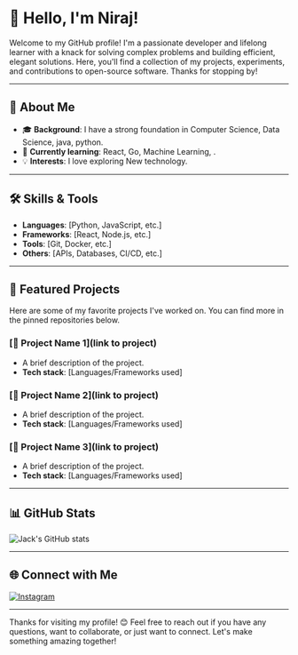 # 👋 Hello, I'm Niraj!

Welcome to my GitHub profile! I'm a passionate developer and lifelong learner with a knack for solving complex problems and building efficient, elegant solutions. Here, you'll find a collection of my projects, experiments, and contributions to open-source software. Thanks for stopping by!

---

## 🚀 About Me
- 🎓 **Background**: I have a strong foundation in  Computer Science, Data Science, java, python.
- 🌱 **Currently learning**: React, Go, Machine Learning, .
- 💡 **Interests**: I love exploring New technology.

---

## 🛠 Skills & Tools
- **Languages**: [Python, JavaScript, etc.]
- **Frameworks**: [React, Node.js, etc.]
- **Tools**: [Git, Docker, etc.]
- **Others**: [APIs, Databases, CI/CD, etc.]

---

## 🌟 Featured Projects
Here are some of my favorite projects I've worked on. You can find more in the pinned repositories below.

### [🔗 Project Name 1](link to project)
- A brief description of the project.
- **Tech stack**: [Languages/Frameworks used]
  
### [🔗 Project Name 2](link to project)
- A brief description of the project.
- **Tech stack**: [Languages/Frameworks used]

### [🔗 Project Name 3](link to project)
- A brief description of the project.
- **Tech stack**: [Languages/Frameworks used]

---

## 📊 GitHub Stats
![Jack's GitHub stats](https://github-readme-stats.vercel.app/api?username=yourusername&show_icons=true&theme=radical)

---

## 🌐 Connect with Me
[![Instagram](https://img.shields.io/badge/Instagram-Profile-blue?style=flat&logo=instagram)](https://www.instagram.com/_mr_niraj.77/)


---

Thanks for visiting my profile! 😊 Feel free to reach out if you have any questions, want to collaborate, or just want to connect. Let's make something amazing together!
